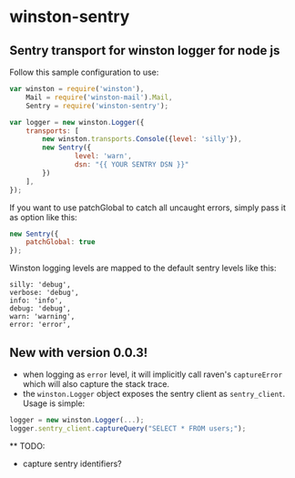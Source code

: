 winston-sentry
==============

Sentry transport for winston logger for node js
-----------------------------------------------

Follow this sample configuration to use:

```javascript
var winston = require('winston'),
    Mail = require('winston-mail').Mail,
    Sentry = require('winston-sentry');

var logger = new winston.Logger({
    transports: [
        new winston.transports.Console({level: 'silly'}),
        new Sentry({
                level: 'warn',
                dsn: "{{ YOUR SENTRY DSN }}"
        })
    ],
});
```

If you want to use patchGlobal to catch all uncaught errors, simply pass it as option like this:

```javascript
new Sentry({
    patchGlobal: true
});
```
    
Winston logging levels are mapped to the default sentry levels like this:

    silly: 'debug',
    verbose: 'debug',
    info: 'info',
    debug: 'debug',
    warn: 'warning',
    error: 'error',
    
New with version 0.0.3!
-----------------------

 * when logging as `error` level, it will implicitly call raven's `captureError` which will also capture the stack trace.
 * the `winston.Logger` object exposes the sentry client as `sentry_client`. Usage is simple:

```javascript
logger = new winston.Logger(...);
logger.sentry_client.captureQuery("SELECT * FROM users;");
```
    
** TODO:

 * capture sentry identifiers?
    
